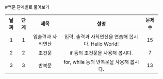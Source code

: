 #백준 단계별로 풀어보기


|날짜|단계|제목|설명|문제수 |
|:---:|:---:|:---:|:---:|:---:|
|1|1|입출력과 사칙연산|입력, 출력과 사칙연산을 연습해 봅시다. Hello World!|15|
|2|2|조건문|if 등의 조건문을 사용해 봅시다.|7|
|3|3|반복문|for, while 등의 반복문을 사용해 봅시다.|13|
